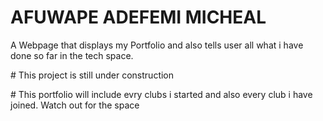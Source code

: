 # AFUWAPE ADEFEMI MICHEAL
A Webpage that displays my Portfolio and also tells user all what i have done so far in the tech space.
<p></p>
# This project is still under construction
<p></p>
# This portfolio will include evry clubs i started and also every club i have joined. Watch out for the space
